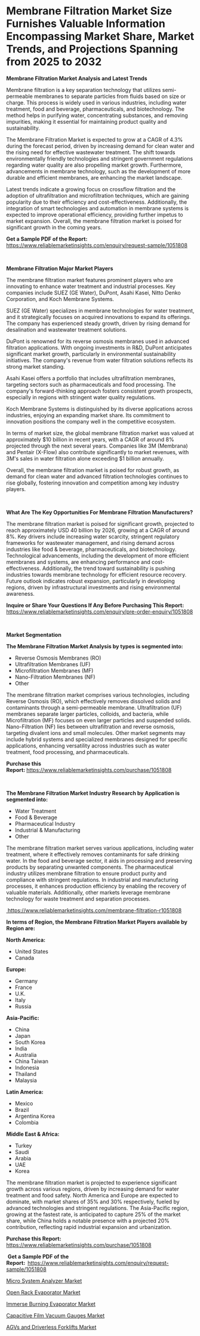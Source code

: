 <p><h1>Membrane Filtration Market Size Furnishes Valuable Information Encompassing Market Share, Market Trends, and Projections Spanning from 2025 to 2032</h1></p><p><strong>Membrane Filtration Market Analysis and Latest Trends</strong></p>
<p><p>Membrane filtration is a key separation technology that utilizes semi-permeable membranes to separate particles from fluids based on size or charge. This process is widely used in various industries, including water treatment, food and beverage, pharmaceuticals, and biotechnology. The method helps in purifying water, concentrating substances, and removing impurities, making it essential for maintaining product quality and sustainability.</p><p>The Membrane Filtration Market is expected to grow at a CAGR of 4.3% during the forecast period, driven by increasing demand for clean water and the rising need for effective wastewater treatment. The shift towards environmentally friendly technologies and stringent government regulations regarding water quality are also propelling market growth. Furthermore, advancements in membrane technology, such as the development of more durable and efficient membranes, are enhancing the market landscape.</p><p>Latest trends indicate a growing focus on crossflow filtration and the adoption of ultrafiltration and microfiltration techniques, which are gaining popularity due to their efficiency and cost-effectiveness. Additionally, the integration of smart technologies and automation in membrane systems is expected to improve operational efficiency, providing further impetus to market expansion. Overall, the membrane filtration market is poised for significant growth in the coming years.</p></p>
<p><strong>Get a Sample PDF of the Report:&nbsp;</strong> <a href="https://www.reliablemarketinsights.com/enquiry/request-sample/1051808?utm_campaign=2956&utm_medium=2&utm_source=Github&utm_content=ia&utm_term=01042025&utm_id=membrane-filtration">https://www.reliablemarketinsights.com/enquiry/request-sample/1051808</a></p>
<p>&nbsp;</p>
<p><strong>Membrane Filtration Major Market Players</strong></p>
<p><p>The membrane filtration market features prominent players who are innovating to enhance water treatment and industrial processes. Key companies include SUEZ (GE Water), DuPont, Asahi Kasei, Nitto Denko Corporation, and Koch Membrane Systems.</p><p>SUEZ (GE Water) specializes in membrane technologies for water treatment, and it strategically focuses on acquired innovations to expand its offerings. The company has experienced steady growth, driven by rising demand for desalination and wastewater treatment solutions. </p><p>DuPont is renowned for its reverse osmosis membranes used in advanced filtration applications. With ongoing investments in R&D, DuPont anticipates significant market growth, particularly in environmental sustainability initiatives. The company's revenue from water filtration solutions reflects its strong market standing.</p><p>Asahi Kasei offers a portfolio that includes ultrafiltration membranes, targeting sectors such as pharmaceuticals and food processing. The company's forward-thinking approach fosters consistent growth prospects, especially in regions with stringent water quality regulations.</p><p>Koch Membrane Systems is distinguished by its diverse applications across industries, enjoying an expanding market share. Its commitment to innovation positions the company well in the competitive ecosystem.</p><p>In terms of market size, the global membrane filtration market was valued at approximately $10 billion in recent years, with a CAGR of around 8% projected through the next several years. Companies like 3M (Membrana) and Pentair (X-Flow) also contribute significantly to market revenues, with 3M's sales in water filtration alone exceeding $1 billion annually.</p><p>Overall, the membrane filtration market is poised for robust growth, as demand for clean water and advanced filtration technologies continues to rise globally, fostering innovation and competition among key industry players.</p></p>
<p>&nbsp;</p>
<p><strong>What Are The Key Opportunities For Membrane Filtration Manufacturers?</strong></p>
<p><p>The membrane filtration market is poised for significant growth, projected to reach approximately USD 40 billion by 2026, growing at a CAGR of around 8%. Key drivers include increasing water scarcity, stringent regulatory frameworks for wastewater management, and rising demand across industries like food & beverage, pharmaceuticals, and biotechnology. Technological advancements, including the development of more efficient membranes and systems, are enhancing performance and cost-effectiveness. Additionally, the trend toward sustainability is pushing industries towards membrane technology for efficient resource recovery. Future outlook indicates robust expansion, particularly in developing regions, driven by infrastructural investments and rising environmental awareness.</p></p>
<p><strong>Inquire or Share Your Questions If Any Before Purchasing This Report:</strong> <a href="https://www.reliablemarketinsights.com/enquiry/pre-order-enquiry/1051808?utm_campaign=2956&utm_medium=2&utm_source=Github&utm_content=ia&utm_term=01042025&utm_id=membrane-filtration">https://www.reliablemarketinsights.com/enquiry/pre-order-enquiry/1051808</a></p>
<p>&nbsp;</p>
<p><strong>Market Segmentation</strong></p>
<p><strong>The Membrane Filtration Market Analysis by types is segmented into:</strong></p>
<p><ul><li>Reverse Osmosis Membranes (RO)</li><li>Ultrafiltration Membranes (UF)</li><li>Microfiltration Membranes (MF)</li><li>Nano-Filtration Membranes (NF)</li><li>Other</li></ul></p>
<p><p>The membrane filtration market comprises various technologies, including Reverse Osmosis (RO), which effectively removes dissolved solids and contaminants through a semi-permeable membrane. Ultrafiltration (UF) membranes separate larger particles, colloids, and bacteria, while Microfiltration (MF) focuses on even larger particles and suspended solids. Nano-Filtration (NF) lies between ultrafiltration and reverse osmosis, targeting divalent ions and small molecules. Other market segments may include hybrid systems and specialized membranes designed for specific applications, enhancing versatility across industries such as water treatment, food processing, and pharmaceuticals.</p></p>
<p><strong>Purchase this Report:&nbsp;</strong><a href="https://www.reliablemarketinsights.com/purchase/1051808?utm_campaign=2956&utm_medium=2&utm_source=Github&utm_content=ia&utm_term=01042025&utm_id=membrane-filtration">https://www.reliablemarketinsights.com/purchase/1051808</a></p>
<p>&nbsp;</p>
<p><strong>The Membrane Filtration Market Industry Research by Application is segmented into:</strong></p>
<p><ul><li>Water Treatment</li><li>Food & Beverage</li><li>Pharmaceutical Industry</li><li>Industrial & Manufacturing</li><li>Other</li></ul></p>
<p><p>The membrane filtration market serves various applications, including water treatment, where it effectively removes contaminants for safe drinking water. In the food and beverage sector, it aids in processing and preserving products by separating unwanted components. The pharmaceutical industry utilizes membrane filtration to ensure product purity and compliance with stringent regulations. In industrial and manufacturing processes, it enhances production efficiency by enabling the recovery of valuable materials. Additionally, other markets leverage membrane technology for waste treatment and separation processes.</p></p>
<p><a href="https://www.reliablemarketinsights.com/membrane-filtration-r1051808?utm_campaign=2956&utm_medium=2&utm_source=Github&utm_content=ia&utm_term=01042025&utm_id=membrane-filtration">&nbsp;https://www.reliablemarketinsights.com/membrane-filtration-r1051808</a></p>
<p><strong>In terms of Region, the Membrane Filtration Market Players available by Region are:</strong></p>
<p>
    <p> <strong> North America: </strong>
        <ul>
            <li>United States</li>
            <li>Canada</li>
        </ul>
        </p> 
    <p> <strong> Europe: </strong>
        <ul>
            <li>Germany</li>
            <li>France</li>
            <li>U.K.</li>
            <li>Italy</li>
            <li>Russia</li>
        </ul>
        </p> 
    <p> <strong> Asia-Pacific: </strong>
        <ul>
            <li>China</li>
            <li>Japan</li>
            <li>South Korea</li>
            <li>India</li>
            <li>Australia</li>
            <li>China Taiwan</li>
            <li>Indonesia</li>
            <li>Thailand</li>
            <li>Malaysia</li>
        </ul>
        </p> 
    <p> <strong> Latin America: </strong>
        <ul>
            <li>Mexico</li>
            <li>Brazil</li>
            <li>Argentina Korea</li>
            <li>Colombia</li>
        </ul>
        </p> 
    <p> <strong> Middle East & Africa: </strong>
        <ul>
            <li>Turkey</li>
            <li>Saudi</li>
            <li>Arabia</li>
            <li>UAE</li>
            <li>Korea</li>
        </ul>
    </p>
    </p>
<p><p>The membrane filtration market is projected to experience significant growth across various regions, driven by increasing demand for water treatment and food safety. North America and Europe are expected to dominate, with market shares of 35% and 30% respectively, fueled by advanced technologies and stringent regulations. The Asia-Pacific region, growing at the fastest rate, is anticipated to capture 25% of the market share, while China holds a notable presence with a projected 20% contribution, reflecting rapid industrial expansion and urbanization.</p></p>
<p><strong>Purchase this Report: </strong><a href="https://www.reliablemarketinsights.com/purchase/1051808?utm_campaign=2956&utm_medium=2&utm_source=Github&utm_content=ia&utm_term=01042025&utm_id=membrane-filtration">https://www.reliablemarketinsights.com/purchase/1051808</a></p>
<p>&nbsp;<strong>Get a Sample PDF of the Report:&nbsp;&nbsp;</strong><a href="https://www.reliablemarketinsights.com/enquiry/request-sample/1051808?utm_campaign=2956&utm_medium=2&utm_source=Github&utm_content=ia&utm_term=01042025&utm_id=membrane-filtration">https://www.reliablemarketinsights.com/enquiry/request-sample/1051808</a></p>
<p><strong></strong></p>
<p><p><a href="https://www.linkedin.com/pulse/micro-system-analyzer-market-size-type-product-global-nompc?utm_campaign=2956&utm_medium=2&utm_source=Github&utm_content=ia&utm_term=01042025&utm_id=membrane-filtration">Micro System Analyzer Market</a></p><p><a href="https://www.linkedin.com/pulse/essential-overview-open-rack-evaporator-market-projected-m7eyc?utm_campaign=2956&utm_medium=2&utm_source=Github&utm_content=ia&utm_term=01042025&utm_id=membrane-filtration">Open Rack Evaporator Market</a></p><p><a href="https://www.linkedin.com/pulse/growth-rate-size-immerse-burning-evaporator-market-anextraordinary-upwxc?utm_campaign=2956&utm_medium=2&utm_source=Github&utm_content=ia&utm_term=01042025&utm_id=membrane-filtration">Immerse Burning Evaporator Market</a></p><p><a href="https://www.linkedin.com/pulse/comprehensive-analysis-capacitive-film-vacuum-gauges-market-u6dyc?utm_campaign=2956&utm_medium=2&utm_source=Github&utm_content=ia&utm_term=01042025&utm_id=membrane-filtration">Capacitive Film Vacuum Gauges Market</a></p><p><a href="https://www.linkedin.com/pulse/growth-forecast-revenue-outlook-agvs-driverless-forklifts-market-8zkef?utm_campaign=2956&utm_medium=2&utm_source=Github&utm_content=ia&utm_term=01042025&utm_id=membrane-filtration">AGVs and Driverless Forklifts Market</a></p></p>